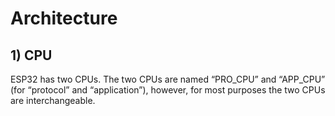 # Architecture
## 1) CPU
ESP32 has two CPUs. The two CPUs are named “PRO_CPU” and “APP_CPU” (for “protocol” and “application”),
however, for most purposes the two CPUs are interchangeable. 